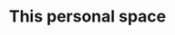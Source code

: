 ---
title: This personal space
name: corralx.github.io
description: <p>This is my personal space built with Jekyll, to organize my projects, write down stuff and ideas on the blog (and possibly start some interesting discussions in the comments), and in the end just give myself and my work a better presentation overall.</p><p>It is built to be responsive and compatible with every browser, both desktop and mobile.</p>
image-preview: site.preview.jpg
image-full: site.full.jpg
live-preview: false
platforms: firefox,chrome,edge,ie,opera
priority: 100
published: true
layout: page
---